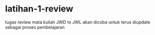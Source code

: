 # latihan-1-review
tugas review mata kuliah JWD to JWL
akan dicoba untuk terus diupdate sebagai proses pembelajaran
